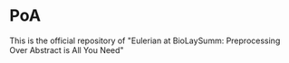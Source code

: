 # PoA
This is the official repository of "Eulerian at BioLaySumm: Preprocessing Over Abstract is All You Need"
